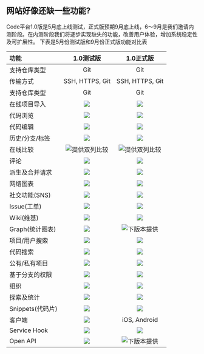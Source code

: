 ## 网站好像还缺一些功能?

Code平台1.0版是5月底上线测试，正式版预期9月底上线，6～9月是我们邀请内测阶段。在内测阶段我们将逐步实现缺失的功能，改善用户体验，增加系统稳定性及可扩展性。
下表是5月份测试版和9月份正式版功能对比表

| 功能 | 1.0测试版 | 1.0正式版 |
| :----------- | :-----------: | :-----------: |
| 支持仓库类型 | Git | Git |
| 传输方式 | SSH, HTTPS, Git | SSH, HTTPS, Git |
| 支持仓库类型 | Git | Git |
| 在线项目导入 | ![](/CSDN_Code/code_support/blob/master/images/ok.png) | ![](/CSDN_Code/code_support/blob/master/images/ok.png) |
| 代码浏览 | ![](/CSDN_Code/code_support/blob/master/images/ok.png) | ![](/CSDN_Code/code_support/blob/master/images/ok.png) |
| 代码编辑 | ![](/CSDN_Code/code_support/blob/master/images/cross.png) | ![](/CSDN_Code/code_support/blob/master/images/ok.png) |
| 历史/分支/标签 | ![](/CSDN_Code/code_support/blob/master/images/ok.png) | ![](/CSDN_Code/code_support/blob/master/images/ok.png) |
| 在线比较 | ![提供双列比较](/CSDN_Code/code_support/blob/master/images/ok.png) | ![提供双列比较](/CSDN_Code/code_support/blob/master/images/ok.png) |
| 评论 | ![](/CSDN_Code/code_support/blob/master/images/ok.png) | ![](/CSDN_Code/code_support/blob/master/images/ok.png) |
| 派生及合并请求 | ![](/CSDN_Code/code_support/blob/master/images/ok.png) | ![](/CSDN_Code/code_support/blob/master/images/ok.png) |
| 网络图表 | ![](/CSDN_Code/code_support/blob/master/images/ok.png) | ![](/CSDN_Code/code_support/blob/master/images/ok.png) |
| 社交功能(SNS) | ![](/CSDN_Code/code_support/blob/master/images/ok.png) | ![](/CSDN_Code/code_support/blob/master/images/ok.png) |
| Issue(工单) | ![](/CSDN_Code/code_support/blob/master/images/ok.png) | ![](/CSDN_Code/code_support/blob/master/images/ok.png) |
| Wiki(维基) | ![](/CSDN_Code/code_support/blob/master/images/ok.png) | ![](/CSDN_Code/code_support/blob/master/images/ok.png) |
| Graph(统计图表) | ![](/CSDN_Code/code_support/blob/master/images/cross.png) | ![下版本提供](/CSDN_Code/code_support/blob/master/images/cross.png) |
| 项目/用户搜索 | ![](/CSDN_Code/code_support/blob/master/images/ok.png) | ![](/CSDN_Code/code_support/blob/master/images/ok.png) |
| 代码搜索 | ![](/CSDN_Code/code_support/blob/master/images/cross.png) | ![](/CSDN_Code/code_support/blob/master/images/ok.png) |
| 公有/私有项目 | ![](/CSDN_Code/code_support/blob/master/images/ok.png) | ![](/CSDN_Code/code_support/blob/master/images/ok.png) |
| 基于分支的权限 | ![](/CSDN_Code/code_support/blob/master/images/cross.png) | ![](/CSDN_Code/code_support/blob/master/images/ok.png) |
| 组织 | ![](/CSDN_Code/code_support/blob/master/images/cross.png) | ![](/CSDN_Code/code_support/blob/master/images/ok.png) |
| 探索及统计 | ![](/CSDN_Code/code_support/blob/master/images/ok.png) | ![](/CSDN_Code/code_support/blob/master/images/ok.png) |
| Snippets(代码片) | ![](/CSDN_Code/code_support/blob/master/images/cross.png) | ![](/CSDN_Code/code_support/blob/master/images/ok.png) |
| 客户端 | ![](/CSDN_Code/code_support/blob/master/images/cross.png) | iOS, Android |
| Service Hook | ![](/CSDN_Code/code_support/blob/master/images/cross.png) | ![](/CSDN_Code/code_support/blob/master/images/ok.png) |
| Open API | ![](/CSDN_Code/code_support/blob/master/images/cross.png) | ![下版本提供](/CSDN_Code/code_support/blob/master/images/cross.png) |